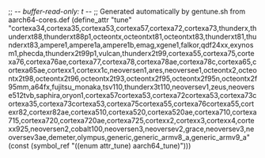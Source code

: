;; -*- buffer-read-only: t -*-
;; Generated automatically by gentune.sh from aarch64-cores.def
(define_attr "tune"
	"cortexa34,cortexa35,cortexa53,cortexa57,cortexa72,cortexa73,thunderx,thunderxt88,thunderxt88p1,octeontx,octeontxt81,octeontxt83,thunderxt81,thunderxt83,ampere1,ampere1a,ampere1b,emag,xgene1,falkor,qdf24xx,exynosm1,phecda,thunderx2t99p1,vulcan,thunderx2t99,cortexa55,cortexa75,cortexa76,cortexa76ae,cortexa77,cortexa78,cortexa78ae,cortexa78c,cortexa65,cortexa65ae,cortexx1,cortexx1c,neoversen1,ares,neoversee1,octeontx2,octeontx2t98,octeontx2t96,octeontx2t93,octeontx2f95,octeontx2f95n,octeontx2f95mm,a64fx,fujitsu_monaka,tsv110,thunderx3t110,neoversev1,zeus,neoverse512tvb,saphira,oryon1,cortexa57cortexa53,cortexa72cortexa53,cortexa73cortexa35,cortexa73cortexa53,cortexa75cortexa55,cortexa76cortexa55,cortexr82,cortexr82ae,cortexa510,cortexa520,cortexa520ae,cortexa710,cortexa715,cortexa720,cortexa720ae,cortexa725,cortexx2,cortexx3,cortexx4,cortexx925,neoversen2,cobalt100,neoversen3,neoversev2,grace,neoversev3,neoversev3ae,demeter,olympus,generic,generic_armv8_a,generic_armv9_a"
	(const (symbol_ref "((enum attr_tune) aarch64_tune)")))
